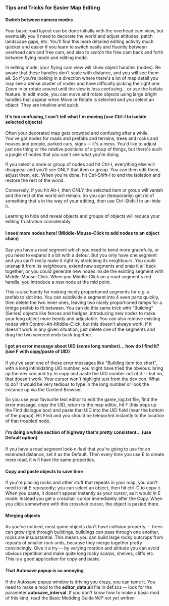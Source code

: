 ### Tips and Tricks for Easier Map Editing

#### Switch between camera modes 

Your basic road layout can be done initially with the overhead cam view, but eventually you'll need to decorate the world and adjust altitudes, patch landscape gaps, etc.  You'll find this more detailed editing activity much quicker and easier if you learn to switch easily and fluently between overhead cam and free cam, and also to switch the free cam back and forth between flying mode and editing mode.  

In editing mode, your flying cam view will show object handles (nodes).  Be aware that these handles don't scale with distance, and you will see them all.  So if you're looking in a direction where there's a lot of map detail you may see a dense cluster of nodes and have difficulty picking the right one.  Zoom in or rotate around until the view is less confusing... or use the Isolate feature.  In edit mode, you can move and rotate objects using large bright handles that appear when Move or Rotate is selected and you select an object.  They are intuitive and quick.

#### It's too confusing, I can't tell what I'm moving (use Ctrl-I to isolate selected objects)

Often your decorated map gets crowded and confusing after a while.  You've got nodes for roads and prefabs and terrains, trees and rocks and houses and people, parked cars, signs -- it's a mess.  You'd like to adjust just one thing or the relative positions of a group of things, but there's such a jungle of nodes that you can't see what you're doing.

If you select a node or group of nodes and hit Ctrl-I, everything else will disappear and you'll see ONLY that item or group.  You can then edit them, adjust them, etc.  When you're done, hit Ctrl-Shift-I to end the isolation and restore the rest of the world.

Conversely, if you hit Alt-I, then ONLY the selected item or group will vanish and the rest of the world will remain.  So you can (temporarily) get rid of something that's in the way of your editing, then use Ctrl-Shift-I to un-hide it.

Learning to hide and reveal objects and groups of objects will reduce your editing frustration considerably.

#### I need more nodes here!  (Middle-Mouse-Click to add nodes to an object chain)

Say you have a road segment which you need to bend more gracefully, or you need to expand it a bit with a detour.  But you only have one segment and you can't really make it right by stretching its neighbours.  You could unsnap it from its neighbours, extend new segments and snap it all back together;  or you could generate new nodes inside the existing segment with Middle-Mouse-Click.  When you Middle-Click on a road segment's red handle, you introduce a new node at the mid point.

This is also handy for making nicely proportioned segments for e.g. a prefab to slot into.  You can subdivide a segment into 4 even parts quickly, then delete the two inner ones, leaving two nicely proportioned ramps for a bridge prefab to fit between.  You can do this same trick with "Building" (Series) objects like fences and hedges, introducing new nodes to make your long object more bendy and adjustable.   You can also remove existing nodes with Control-Alt-Middle-Click, but this doesn't always work.  If it doesn't work in any given situation, just delete one of the segments and drag the two severed ends back together.

#### I got an error message about UID (some long number)... how do I find it?  (use F with copy/paste of UID)

If you've seen one of these error messages like "Building item too short", with a long intimidating UID number, you might have tried the obvious:  bring up the dev con and try to copy and paste the UID number out of it -- but no, that doesn't work.  Your cursor won't highlight text from the dev con.  What to do?  It would be very tedious to type in the long number or look the instance up via the Content Browser.

So you use your favourite text editor to edit the game_log.txt file, find the error message, copy the UID, return to the map editor, hit F (this pops up the Find dialogue box) and paste that UID into the UID field (near the bottom of the popup).  Hit Find and you should be teleported instantly to the location of that troubled node.

#### I'm doing a whole section of highway that's pretty consistent... (use Default option)

If you have a road segment look-n-feel that you're going to use for an extended distance, set it as the Default.  Then every time you use E to create more road, it will have the same properties.

#### Copy and paste objects to save time

If you're placing rocks and other stuff that repeats in your map, you don't need to hit E repeatedly;  you can select an object, then hit ctrl-C to copy it.  When you paste, it doesn't appear instantly as your cursor, as it would in E mode.  Instead you get a crosshair cursor immediately after the Copy.  When you click somewhere with this crosshair cursor, the object is pasted there.

#### Merging objects

As you've noticed, most game objects don't have collision property -- trees can grow right through buildings, buildings can pass through one another, rocks are insubstantial.  This means you can build large rocky outcrops from repeats of smaller rock units, because they merge together pretty convincingly.  Give it a try -- by varying rotation and altitude you can avoid obvious repetition and make quite long rocky scarps, shelves, cliffs etc.  This is a good application for copy and paste.

#### That Autosave popup is so annoying

If the Autosave popup window is driving you crazy, you can tame it.  You need to make a mod to the **editor_data.sii** file in def.scs -- look for the parameter **autosave_interval**.  If you don't know how to make a basic mod of this kind, read the Basic Modding Guide *WIP not yet written*

